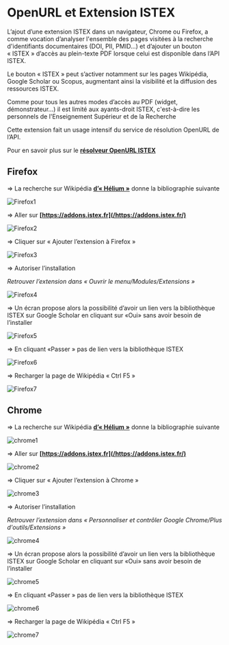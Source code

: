
# OpenURL et Extension ISTEX

 L’ajout d’une extension ISTEX dans un navigateur, Chrome ou Firefox, a comme vocation d’analyser l'ensemble des pages visitées à la recherche d'identifiants documentaires (DOI, PII, PMID...) et d’ajouter un bouton « ISTEX » d’accès au plein-texte PDF lorsque celui est disponible dans l’API ISTEX.
 
Le bouton « ISTEX » peut s’activer notamment sur les pages Wikipédia, Google Scholar ou Scopus, augmentant ainsi la visibilité et la diffusion des ressources ISTEX.

Comme pour tous les autres modes d’accès au PDF (widget, démonstrateur…) il est limité aux ayants-droit ISTEX, c'est-à-dire les personnels de l'Enseignement Supérieur et de la Recherche

Cette extension fait un usage intensif du service de résolution OpenURL de l’API.

Pour en savoir plus sur le **[résolveur OpenURL ISTEX](https://api.istex.fr/documentation/openurl/)**



## Firefox ##



=> La recherche sur Wikipédia  **[d’« Hélium »]( https://fr.wikipedia.org/wiki/Hélium)** donne la bibliographie suivante

![Firefox1](img/Firefox1.PNG)

=> Aller sur **[https://addons.istex.fr](/https://addons.istex.fr/)**

![Firefox2](img/Firefox2.PNG)

=> Cliquer sur « Ajouter l’extension à Firefox »

![Firefox3](img/Firefox3.PNG)

=> Autoriser l’installation

_Retrouver l’extension dans « Ouvrir le menu/Modules/Extensions »_

![Firefox4](img/Firefox4.PNG)

=> Un écran propose alors la possibilité d’avoir un lien vers la bibliothèque ISTEX sur Google Scholar en cliquant sur «Oui» sans avoir besoin de l’installer

 ![Firefox5](img/Firefox5.PNG)

=> En cliquant «Passer » pas de lien vers la bibliothèque ISTEX

 ![Firefox6](img/Firefox6.PNG)

=> Recharger la page de Wikipédia « Ctrl F5 »

![Firefox7](img/Firefox7.PNG)



## Chrome ##



=> La recherche sur Wikipédia  **[d’« Hélium »]( https://fr.wikipedia.org/wiki/Hélium)** donne la bibliographie suivante

![chrome1](img/chrome1.PNG)

=> Aller sur **[https://addons.istex.fr](/https://addons.istex.fr/)**

![chrome2](img/chrome2.PNG)


=> Cliquer sur « Ajouter l’extension à Chrome »

![chrome3](img/chrome3.PNG)

=> Autoriser l’installation

_Retrouver l’extension dans « Personnaliser et contrôler Google Chrome/Plus d'outils/Extensions »_

![chrome4](img/chrome4.PNG)

=> Un écran propose alors la possibilité d’avoir un lien vers la bibliothèque ISTEX sur Google Scholar en cliquant sur «Oui» sans avoir besoin de l’installer

![chrome5](img/chrome5.PNG)

=> En cliquant «Passer » pas de lien vers la bibliothèque ISTEX

![chrome6](img/chrome6.PNG)

=> Recharger la page de Wikipédia « Ctrl F5 »

![chrome7](img/chrome7.PNG)



